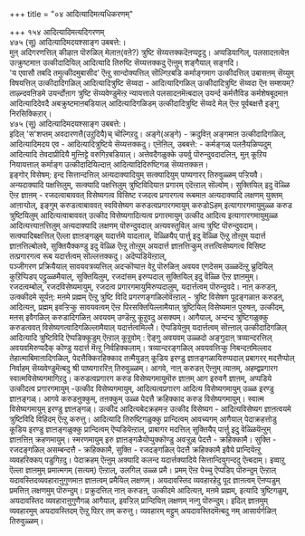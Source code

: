 +++
title = "०४ आदित्यादिमत्यधिकरणम्"

+++
१५४ आदित्यादिमत्यदिगरणम्  
४७५ (सू) आदित्यादिमदयश्साङ्ग उबबत्ते:।  
मुऩ् अदिगरणत्तिल् कीऴाऩ पॊरुळिल् मेलाऩ(वऩे?) त्रुष्टि सॆय्यत्तक्कदॆऩप्पट्टदु। अप्पडियागिल्, पलसादऩत्वेऩ उत्क्रुष्टमाऩ उत्कीदादियिल् आदित्यादि तिरुष्टि सॆय्यत्तक्कदु ऎऩ्ऩुम् शङ्गैयाल् सङ्गदि।  
'य एवासौ तबदि तमुत्कीदमुबासीद' ऎऩ्ऱु सान्दोक्यत्तिल् सॊल्गिऱबडि कर्माङ्गमाग उत्कीदत्तिल् उबासऩम् सॆय्युम् विषयत्तिल् उत्कीदादिगळिल् आदित्यादित्रुष्टि सॆय्वदा - आदित्यादिगळिल् उत्कीदादित्रुष्टि सॆय्वदा ऎऩ सम्शयम्? ताऴ्न्दवऩिडमे उयर्न्दोऩाग त्रुष्टि सॆय्यवेण्डुमॆऩ्ऱ न्यायत्ताले पलसादऩमॆऩ्बदाल् उयर्न्द कर्मत्तैविड कर्मशेषबूदमाऩ आदित्यादिदेवदै अबक्रुष्टमाऩबडियाल् आदित्यादिगळिडम् उत्कीदादित्रुष्टि सॆय्वदे मेल् ऎऩ्ऱ पूर्वबक्षत्तै इङ्गु निरसिक्किऱार्।  
४७५ (सू) आदित्यादिमदयश्साङ्ग उबबत्ते:।  
इदिल् 'स'शप्तम् अवदारणत्तै(उऱुदियै)च् चॊल्गिऱदु। अङ्गे(अङ्गे) - क्रदुविऩ् अङ्गमाऩ उत्कीदादिगळिल्, आदित्यादिमदय एव - आदित्यादित्रुष्टिये सॆय्यत्तक्कदु। एऩॆऩिल्, उबबत्ते: - कर्मङ्गळ् पलऩैयळिप्पदुम् आदित्यादि तेवदाप्रीदियै मुऩ्ऩिट्टे वरुगिऱबडियाल्। अत्तेवदैगळुक्के उयर्वु पॊरुन्दुवदादलिऩ्, मुऩ् कूऱिय नियायत्ताल् कर्माङ्ग उत्कीदादियिल्दाऩ् आदित्यादिदिरुष्टिगळ् सॆय्यत्तक्कऩ।  
इङ्गोर् विसेषम्: इन्द सित्तान्दत्तिल् अऩ्यदाक्यादियुम् सत्क्यादियुम् पाष्यगारर् तिरुवुळ्ळम् पऱ्ऱियवै। अन्यदाक्यादि पक्षत्तिलुम्, सत्क्यादि पक्षत्तिलुम् त्रुष्टिविदियाऩ प्रगारम् एदॆऩ्ऱाल् सॊल्वोम्। सुक्तियिल् इदु वॆळ्ळि ऎऩ्ऱ ज्ञाऩम् - रजदत्वाबाववत् विसेष्यगत्व विसिष्ट रजदत्व प्रगारगत्व रूबमाऩ अऩ्यदाक्यादि लक्षणम् युक्तम् आऩाऱ्पोल्, इङ्गुम् करुडत्वाबाववत् स्वविसेष्यग करुडत्वप्रगारगमायुम् करुडोSहम् इत्यागारगमायुमुळ्ळ करुड त्रुष्टियिलुम् आदित्यत्वाबाववत् उत्कीद विसेष्यगादित्यत्व प्रगारमायुम् उत्कीद आदित्य इत्यागारगमायुमुळ्ळ आदित्यत्त्याऩत्तिलुम् अऩ्यदाक्यादि लक्षणम् पॊरुन्दुवदाल् अऩ्यवस्तुविल् अऩ्य त्रुष्टि पॊरुन्दुवदाम्। सत्क्यादिबक्षत्तिल् ऎल्ला ज्ञाऩङ्गळुम् यदार्त्तमे यादलाल्, वॆळ्ळियैप् पार्त्तु इदु वॆळ्ळि ऎऩ्ऱु तोऩ्ऱुम् यदार्त्त ज्ञाऩत्तिल्बोलवे, सुक्तियैक्कण्डु इदु वॆळ्ळि ऎऩ्ऱु तोऩ्ऱुम् अयदार्त्त ज्ञाऩत्तिऱ्कुम् तत्तत्विसेष्यगत्व विसिष्ट तत्प्रगारगत्व रूब यदार्त्तत्वम् सॊल्लत्तक्कदु। अदॆप्पडियॆऩ्ऱाल्,  
पञ्जीगरण प्रक्रियैयाल् सावयवत्रव्यत्तिल् अदऱ्कॊप्पाऩ वेऱु पॊरुळिऩ् अवयव एगदेसम् उळ्ळदॆऩ्ऱु च्रुदियिल् कुऱिप्पिडप् पट्टुळ्ळमैयाल्, सुक्तियिलुम्, रजदांसम् इरुप्पदाल् सुक्तियिल् इदु वॆळ्ळि ऎऩ्ऱ ज्ञाऩमुम्। रजदत्वम्बोल्, रजदविसेष्यमायुम्, रजदत्व प्रगारगमायुमिरुप्पदालुम्, यदार्त्तत्वम् पॊरुन्दुवदे। नाऩ् करुडऩ्, उत्क्कीदमे सूर्यऩ्: मऩमे प्रह्मम् ऎऩ्ऱु त्रुष्टि विदि प्रगरणङ्गळिलोवॆऩ्ऱाल् - त्रुष्टि विसेषण पूदङ्गळाऩ करुडऩ्, आदित्यऩ्, प्रह्मम् इवऱ्ऱिऱ्कु सावयवत्वम् ऎऩ्ऱ पिरसक्तियिल्लामैयाल् त्रुष्टियिल् विसेष्यमाऩ पुरुषऩ्, उत्कीदम्, मऩस् इवैगळिल् करुडादिगळिऩ् अवयवम् उण्डॆऩ्ऱु कूऱुवदु असक्यम्। आगैयाल्, अन्दन्द त्रुष्टिगळुक्कु करुडत्ववत् विसेष्यगत्वादिगळिल्लामैयाल् यदार्त्तत्वमिल्लै। ऎप्पडियेऩुम् यदार्त्तत्वम् सॊऩ्ऩाल् उत्कीदादिगळिल् आदित्यादि त्रुष्टिविदि ऎप्पडिक्कूडुम् ऎऩ्ऱाल् कूऱुवोम् : ऎङ्गु अवयवम् उळ्ळदो अङ्गुदाऩ् त्रव्यान्दरत्तिल् अवयवमिरुप्पदैक् कॊण्डु यदार्त्त मॆऩ्ऱु निर्वहिक्कलाम्। त्रव्यान्दरङ्गळिल् अवयवत्तिऱ्कु निबन्दऩमिल्लाद तेहात्माबिमाऩादिगळिल्, पेदत्तैक्किरहिक्काद तऩ्मैयुडऩ् कूडिय इरण्डु ज्ञाऩङ्गळायिरुप्पदाल् प्रबागरर् मदत्तैप्पोल् निर्वाहम् सॆय्यवेण्डुमॆऩ्बदु श्री पाष्यगाररिऩ् तिरुवुळ्ळम्। आगवे, नाऩ् करुडऩ् ऎऩ्ऩुम् त्याऩम्, अहम्द्वप्रगारग स्वात्मविसेष्यगमागिऱदु। करुडत्वप्रगारग करुड विसेष्यगमायुमॊरु ज्ञाऩम् आग इरुवगै ज्ञाऩम्, अप्पडिये उत्कीदत्व प्रगारगमायुम् -उत्कीद विसेष्यगमायुम्, आदित्यत्वप्रगारग आदित्य विसेष्यगमायुम् उळ्ळ इरण्डु ज्ञाऩङ्गळ्। आगवे करुडऩुक्कुम्, तऩक्कुम् उळ्ळ पेदत्तै क्रहिक्काद करुड विसेष्यगमायुम्। स्वात्म विसेष्यगमायुम् इरण्डु ज्ञाऩङ्गळ्। उत्कीद आदित्यबेदक्रहमऱ्ऱ उत्कीद विसेष्यग - आदित्यविसेष्यग ज्ञाऩत्वयमे त्रुष्टिविदि विहिदम् ऎऩ्ऱु करुत्तु। आदित्यादि तिरुष्टिगळुक्कु प्रान्दित्वम् आवच्यगम् आगैयाल् पेदाक्रहत्तोडु कूडिय इरण्डु ज्ञाऩङ्गळुक्कु प्रान्दित्वम् ऎप्पडियॆऩ्ऱाल्, प्राबागर मदत्तिल् सुक्तियैप् पार्त्तु इदु वॆळ्ळियॆऩ्ऱुम् ज्ञाऩत्तिऩ् क्रहणमायुम्। स्मरणमायुम् इरु ज्ञाऩङ्गळैयॊप्पुक्कॊण्डु अवऱ्ऱुळ् पेदत्तै - क्रहिक्कामै। सुक्ति - रजदङ्गळिल् असम्बन्दत्तै - क्रहिक्कामै, सुक्ति - रजदङ्गळिल् पेदत्तै क्रहिक्कामै इवैये प्रान्दियॆऩ्ऱु व्यवहरिक्कप् पडुगिऱदु। पेदाक्रहम् ऎऩ्ऩुम् अक्यादि कलन्द यदार्त्तक्यादिये सित्तान्दियुगन्ददु ऎऩ्बदाम्। इव्वाऱु ऎल्ला ज्ञाऩमुम् प्रमात्मगम् (सत्यम्) ऎऩ्ऱाल्, उलगिल् उळ्ळ प्रमै। प्रमम् ऎऩ्ऱ पेच्चु ऎप्पडिप् पॊरुन्दुम् ऎऩ्ऱाल् यदावस्तिदव्यवहाराऩुगुणमाऩ ज्ञाऩत्वम् प्रमैयिल् लक्षणम्। अयदावस्तिद व्यवहारहेदु पूद ज्ञाऩत्वम् ऎऩप्पडुम् प्रमत्तिऩ् लक्षणमुम् पॊरुन्दुम्। प्रक्रुदत्तिल् नाऩ् करुडऩ्, उत्कीदमे आदित्यऩ्, मऩमे प्रह्मम्, इत्यादि त्रुष्टिगळुम्, अयदावस्तिद व्यवहाराऩुगुणैगळ् आगैयाल्, इवऱ्ऱिल् प्रान्दियिऩ् लक्षणम् नऩ्गु पॊरुन्दुम्। इदिल् ज्ञाऩमुम् व्यवहारमुम् अयदावस्तिदम् ऎऩ्ऱु पिऱर् तम् करुत्तु। व्यवहारम् मट्टुम् अयदावस्तिदमॆऩ्बदु नम् आसार्यर्गळिऩ् तिरुवुळ्ळम्।

